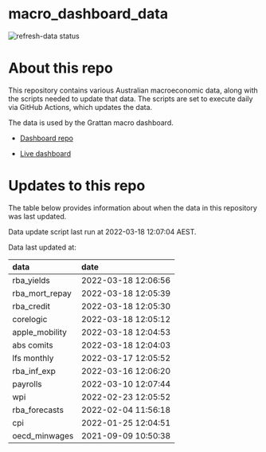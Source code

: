 
<!-- README.md is generated from README.Rmd. Please edit that file -->

# macro\_dashboard\_data

<!-- badges: start -->

![refresh-data
status](https://github.com/grattan/macro_dashboard_data/workflows/refresh-data/badge.svg)

<!-- badges: end -->

# About this repo

This repository contains various Australian macroeconomic data, along
with the scripts needed to update that data. The scripts are set to
execute daily via GitHub Actions, which updates the data.

The data is used by the Grattan macro dashboard.

  - [Dashboard repo](https://github.com/grattan/macrodashboard)

  - [Live dashboard](https://mattcowgill.shinyapps.io/macrodashboard/)

# Updates to this repo

The table below provides information about when the data in this
repository was last updated.

Data update script last run at 2022-03-18 12:07:04 AEST.

Data last updated at:

| data             | date                |
| :--------------- | :------------------ |
| rba\_yields      | 2022-03-18 12:06:56 |
| rba\_mort\_repay | 2022-03-18 12:05:39 |
| rba\_credit      | 2022-03-18 12:05:30 |
| corelogic        | 2022-03-18 12:05:12 |
| apple\_mobility  | 2022-03-18 12:04:53 |
| abs comits       | 2022-03-18 12:04:03 |
| lfs monthly      | 2022-03-17 12:05:52 |
| rba\_inf\_exp    | 2022-03-16 12:06:20 |
| payrolls         | 2022-03-10 12:07:44 |
| wpi              | 2022-02-23 12:05:52 |
| rba\_forecasts   | 2022-02-04 11:56:18 |
| cpi              | 2022-01-25 12:04:51 |
| oecd\_minwages   | 2021-09-09 10:50:38 |
